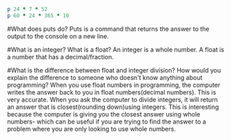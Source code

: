 ```ruby
p 24 * 7 * 52 
p 60 * 24 * 365 * 10 
``` 

#What does puts do?
Puts is a command that returns the answer to the output to the console on a new line. 

#What is an integer? What is a float?
An integer is a whole number. A float is a number that has a decimal/fraction. 

#What is the difference between float and integer division? How would you explain the difference to someone who doesn't know anything about programming? 
When you use float numbers in programming, the computer writes the answer back to you in float numbers(decimal numbers). This is very accurate. When you ask the computer to divide integers, it will return an answer that is closest(rounding down)using integers. This is interesting because the computer is giving you the closest answer using whole numbers- which can be useful if you are trying to find the answer to a problem where you are only looking to use whole numbers. 